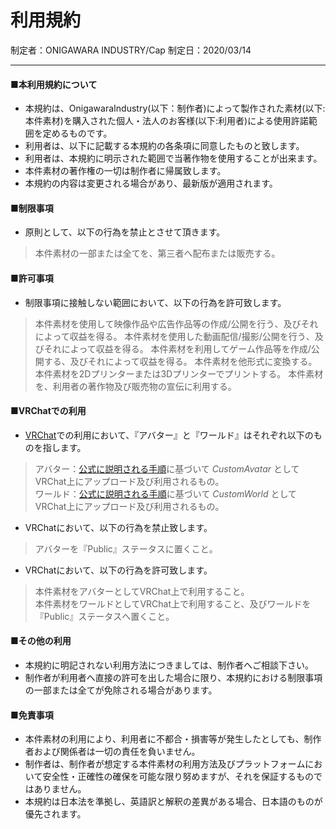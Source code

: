 # 利用規約
 
制定者：ONIGAWARA INDUSTRY/Cap
制定日：2020/03/14 
***

#### ■本利用規約について

- 本規約は、OnigawaraIndustry(以下：制作者)によって製作された素材(以下:本件素材)を購入された個人・法人のお客様(以下:利用者)による使用許諾範囲を定めるものです。
- 利用者は、以下に記載する本規約の各条項に同意したものと致します。
- 利用者は、本規約に明示された範囲で当著作物を使用することが出来ます。
- 本件素材の著作権の一切は制作者に帰属致します。
- 本規約の内容は変更される場合があり、最新版が適用されます。


#### ■制限事項

- 原則として、以下の行為を禁止とさせて頂きます。
> 本件素材の一部または全てを、第三者へ配布または販売する。


#### ■許可事項

- 制限事項に接触しない範囲において、以下の行為を許可致します。
> 本件素材を使用して映像作品や広告作品等の作成/公開を行う、及びそれによって収益を得る。
> 本件素材を使用した動画配信/撮影/公開を行う、及びそれによって収益を得る。
> 本件素材を利用してゲーム作品等を作成/公開する、及びそれによって収益を得る。
> 本件素材を他形式に変換する。
> 本件素材を2Dプリンターまたは3Dプリンターでプリントする。
> 本件素材を、利用者の著作物及び販売物の宣伝に利用する。


#### ■VRChatでの利用

- [VRChat](https://vrchat.com/)での利用において、『アバター』と『ワールド』はそれぞれ以下のものを指します。
> アバター：[公式に説明される手順](https://docs.vrchat.com/docs/creating-your-first-avatar)に基づいて *CustomAvatar* としてVRChat上にアップロード及び利用されるもの。  
> ワールド：[公式に説明される手順](https://docs.vrchat.com/docs/creating-your-first-world)に基づいて *CustomWorld* としてVRChat上にアップロード及び利用されるもの。

- VRChatにおいて、以下の行為を禁止致します。
> アバターを『Public』ステータスに置くこと。

- VRChatにおいて、以下の行為を許可致します。
> 本件素材をアバターとしてVRChat上で利用すること。  
> 本件素材をワールドとしてVRChat上で利用すること、及びワールドを『Public』ステータスへ置くこと。  


#### ■その他の利用

- 本規約に明記されない利用方法につきましては、制作者へご相談下さい。  
- 制作者が利用者へ直接の許可を出した場合に限り、本規約における制限事項の一部または全てが免除される場合があります。  


#### ■免責事項

- 本件素材の利用により、利用者に不都合・損害等が発生したとしても、制作者および関係者は一切の責任を負いません。  
- 制作者は、制作者が想定する本件素材の利用方法及びプラットフォームにおいて安全性・正確性の確保を可能な限り努めますが、それを保証するものではありません。  
- 本規約は日本法を準拠し、英語訳と解釈の差異がある場合、日本語のものが優先されます。  
